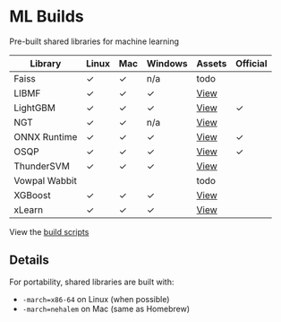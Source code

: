 # ML Builds

Pre-built shared libraries for machine learning

Library | Linux | Mac | Windows | Assets | Official
--- | --- | --- | --- | --- | ---
Faiss | ✓ | ✓ | n/a | todo |
LIBMF | ✓ | ✓ | ✓ | [View](https://github.com/ankane/ml-builds/releases/tag/libmf-201) |
LightGBM | ✓ | ✓ | ✓ | [View](https://github.com/microsoft/LightGBM/releases) | ✓
NGT | ✓ | ✓ | n/a | [View](https://github.com/ankane/ml-builds/releases/tag/ngt-1.8.4) |
ONNX Runtime | ✓ | ✓ | ✓ | [View](https://github.com/microsoft/onnxruntime/releases) | ✓
OSQP | ✓ | ✓ | ✓ | [View](https://bintray.com/bstellato/generic/OSQP#files) | ✓
ThunderSVM | ✓ | ✓ | ✓ | [View](https://github.com/ankane/ml-builds/releases/tag/thundersvm-0.3.4) |
Vowpal Wabbit | | | | todo |
XGBoost | ✓ | ✓ | ✓ | [View](https://github.com/ankane/ml-builds/releases/tag/xgboost-0.90) |
xLearn | ✓ | ✓ | ✓ | [View](https://github.com/ankane/ml-builds/releases/tag/xlearn-0.4.4) |

View the [build scripts](.github/workflows)

## Details

For portability, shared libraries are built with:

- `-march=x86-64` on Linux (when possible)
- `-march=nehalem` on Mac (same as Homebrew)
